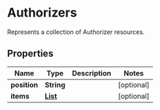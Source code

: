 

# Authorizers

Represents a collection of Authorizer resources.

## Properties

| Name | Type | Description | Notes |
|------------ | ------------- | ------------- | -------------|
|**position** | **String** |  |  [optional] |
|**items** | [**List**](List.md) |  |  [optional] |



